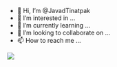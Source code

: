 - 👋 Hi, I’m @JavadTinatpak
- 👀 I’m interested in ...
- 🌱 I’m currently learning ...
- 💞️ I’m looking to collaborate on ...
- 📫 How to reach me ...

<!---
JavadTinatpak/JavadTinatpak is a ✨ special ✨ repository because its `README.md` (this file) appears on your GitHub profile.
You can click the Preview link to take a look at your changes.
--->

<a href="https://github.com/JavadTinatpak">
<img align="center" src="https://github-readme-stats.vercel.app/api/top-langs/?username=JavadTinatpak&theme=radical" />
</a>
